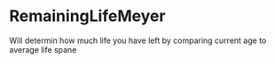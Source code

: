 # RemainingLifeMeyer
 Will determin how much life you have left by comparing current age to average life spane
